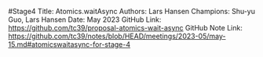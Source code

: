 #Stage4
Title: Atomics.waitAsync
Authors: Lars Hansen
Champions: Shu-yu Guo, Lars Hansen
Date: May 2023
GitHub Link: https://github.com/tc39/proposal-atomics-wait-async
GitHub Note Link: https://github.com/tc39/notes/blob/HEAD/meetings/2023-05/may-15.md#atomicswaitasync-for-stage-4
